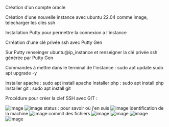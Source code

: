 Création d'un compte oracle
 
Création d'une nouvelle instance avec ubuntu 22.04 comme image, telecharger les clés ssh
 
Installation Putty pour permettre la connexion a l'instance
 
Crréation d'une clé privée ssh avec Putty Gen
 
Sur Putty renseinger ubuntu@ip_instance et renseigner la clé privée ssh générée par Putty Gen
 
Commandes à mettre dans le terminal de l'instance :
sudo apt update
sudo apt upgrade -y
 
Installer apache : sudo apt install apache
Installer php : sudo apt install php
Installer git : sudo apt install git

Procédure pour créer la clef SSH avec GIT :

![image](https://github.com/user-attachments/assets/e8795978-518e-4c72-b4d1-5eaf71e673b5)
![image](https://github.com/user-attachments/assets/cdafbf56-216c-4d95-8561-b947baa005f8)
status : pour savoir où j'en suis 
![image](https://github.com/user-attachments/assets/93648341-b64e-4d66-a9f6-e155030e9bef)
identification de la machine 
![image](https://github.com/user-attachments/assets/d1b6fb2e-e65e-4c52-95aa-0cd441c3dd80)
commit des fichiers 
![image](https://github.com/user-attachments/assets/dd11c429-3b05-4fd7-a550-0fad63424aca)
![image](https://github.com/user-attachments/assets/37b0a95e-a05b-4efc-a95d-38eb3a8e4c77)
![image](https://github.com/user-attachments/assets/86cba6dd-7bd4-4faa-a5e2-29e0580ac3f3)
![image](https://github.com/user-attachments/assets/73b1fa96-1e6b-4655-bba0-09c50b00a874)





